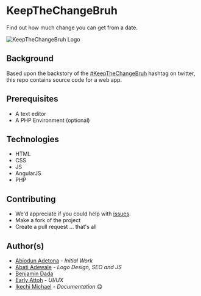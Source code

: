 # KeepTheChangeBruh

Find out how much change you can get from a date.

![KeepTheChangeBruh Logo](https://pbs.twimg.com/profile_images/848572880522797061/yKZtCZ14.jpg)

## Background

Based upon the backstory of the [#KeepTheChangeBruh](https://twitter.com/hashtag/Keepthechangebruh?src=hash) hashtag on twitter, this repo contains source code for a web app.

## Prerequisites

- A text editor
- A PHP Environment (optional)

## Technologies

- HTML
- CSS
- JS
- AngularJS
- PHP

## Contributing

- We'd appreciate if you could help with [issues](https://github.com/Adetona/keepthechange/issues).
- Make a fork of the project
- Create a pull request ... that's all

## Author(s)

- [Abiodun Adetona](https://github.com/Adetona) - _Initial Work_
- [Abati Adewale](https://github.com/acekyd) - _Logo Design, SEO and JS_
- [Benjamin Dada](#)
- [Early Attoh](#) - _UI/UX_
- [Ikechi Michael](https://github.com/mykeels) - _Documentation_ 😋
